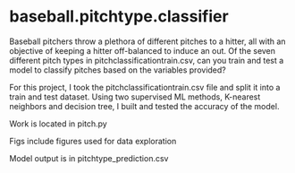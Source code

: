 # baseball.pitchtype.classifier

Baseball pitchers throw a plethora of different pitches to a hitter, all with an objective of keeping a hitter off-balanced to induce an out. Of the seven different pitch types in pitchclassificationtrain.csv, can you train and test a model to classify pitches based on the variables provided?

For this project, I took the pitchclassificationtrain.csv file and split it into a train and test dataset. Using two supervised ML methods, K-nearest neighbors and decision tree, I built and tested the accuracy of the model.

Work is located in pitch.py

Figs include figures used for data exploration

Model output is in pitchtype_prediction.csv
